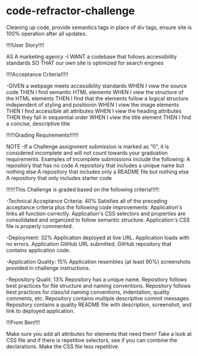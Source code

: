 # code-refractor-challenge
Cleaning up code, provide semantics tags in place of div tags, ensure site is 100% operation after all updates.

<!-- this is from BCS module requirements -->
!!!!User Story!!!!

AS A marketing agency
-I WANT a codebase that follows accessibility standards
SO THAT our own site is optimized for search engines


!!!!Acceptance Criteria!!!!!

-GIVEN a webpage meets accessibility standards
WHEN I view the source code
THEN I find semantic HTML elements
WHEN I view the structure of the HTML elements
THEN I find that the elements follow a logical structure independent of styling and positionin
WHEN I view the image elements
THEN I find accessible alt attributes
WHEN I view the heading attributes
THEN they fall in sequential order
WHEN I view the title element
THEN I find a concise, descriptive title

<!-- this is also from BCS module requiremnts -->
!!!!!!Grading Requirements!!!!!!

NOTE
-If a Challenge assignment submission is marked as “0”, it is considered incomplete and will not count towards your graduation requirements. Examples of incomplete submissions include the following:
A repository that has no code
A repository that includes a unique name but nothing else
A repository that includes only a README file but nothing else
A repository that only includes starter code

!!!!!!This Challenge is graded based on the following criteria!!!!!:

-Technical Acceptance Criteria: 40%
Satisfies all of the preceding acceptance criteria plus the following code improvements:
Application's links all function correctly.
Application's CSS selectors and properties are consolidated and organized to follow semantic structure.
Application's CSS file is properly commented.

-Deployment: 32%
Application deployed at live URL.
Application loads with no errors.
Application GitHub URL submitted.
GitHub repository that contains application code.

-Application Quality: 15%
Application resembles (at least 90%) screenshots provided in challenge instructions.

-Repository Qualit: 13%
Repository has a unique name.
Repository follows best practices for file structure and naming conventions.
Repository follows best practices for class/id naming conventions, indentation, quality comments, etc.
Repository contains multiple descriptive commit messages.
Repository contains a quality README file with description, screenshot, and link to deployed application.


!!!From Ben!!!!





Make sure you add alt attributes for elements that need them!
Take a look at CSS file and if there is repetitive selectors,  see if you can combine the declarations.  Make the CSS file less repetitive.
